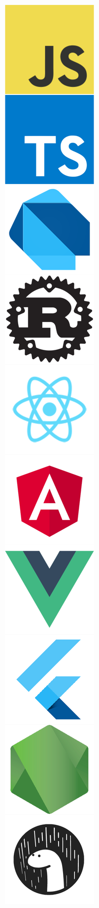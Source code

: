 [![JavaScript](https://raw.githubusercontent.com/github/explore/80688e429a7d4ef2fca1e82350fe8e3517d3494d/topics/javascript/javascript.png)](https://github.com/topics/javascript)
[![TypeScript](https://raw.githubusercontent.com/github/explore/6c6508f34230f0ac0d49e847a326429eefbfc030/topics/typescript/typescript.png)](https://github.com/topics/typescript)
[![Dart](https://raw.githubusercontent.com/github/explore/80688e429a7d4ef2fca1e82350fe8e3517d3494d/topics/dart/dart.png)](https://github.com/topics/dart)
[![Rust](https://raw.githubusercontent.com/github/explore/80688e429a7d4ef2fca1e82350fe8e3517d3494d/topics/rust/rust.png)](https://github.com/topics/rust)
[![React](https://raw.githubusercontent.com/github/explore/46beb428f6ba77f5de33ba7633402379aba5d92d/topics/react/react.png)](https://github.com/topics/react)
[![Angular](https://raw.githubusercontent.com/github/explore/80688e429a7d4ef2fca1e82350fe8e3517d3494d/topics/angular/angular.png)](https://github.com/topics/angular)
[![Vue](https://raw.githubusercontent.com/github/explore/80688e429a7d4ef2fca1e82350fe8e3517d3494d/topics/vue/vue.png)](https://github.com/topics/vue)
[![Flutter](https://raw.githubusercontent.com/github/explore/cebd63002168a05a6a642f309227eefeccd92950/topics/flutter/flutter.png)](https://github.com/topics/flutter)
[![NodeJS](https://raw.githubusercontent.com/github/explore/fd96fceccf8c42c99cbe29cf0f8dcc4736fcb85a/topics/nodejs/nodejs.png)](https://github.com/topics/nodejs)
[![Deno](https://raw.githubusercontent.com/github/explore/361e2821e2dea67711cde99c9c40ed357061cf27/topics/deno/deno.png)](https://github.com/topics/deno)
